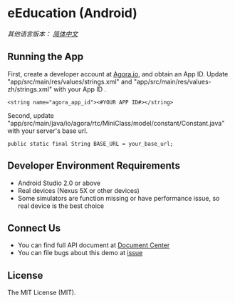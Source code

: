 # eEducation (Android)

*其他语言版本： [简体中文](README.zh.md)*

## Running the App
First, create a developer account at [Agora.io](https://dashboard.agora.io/signin/), and obtain an App ID.
Update "app/src/main/res/values/strings.xml" and "app/src/main/res/values-zh/strings.xml" with your App ID .

```
<string name="agora_app_id"><#YOUR APP ID#></string>

```

Second, update "app/src/main/java/io/agora/rtc/MiniClass/model/constant/Constant.java" with your server's base url.

```
public static final String BASE_URL = your_base_url;

```

## Developer Environment Requirements
- Android Studio 2.0 or above
- Real devices (Nexus 5X or other devices)
- Some simulators are function missing or have performance issue, so real device is the best choice

## Connect Us
- You can find full API document at [Document Center](https://docs.agora.io/en/)
- You can file bugs about this demo at [issue](https://github.com/AgoraIO/RTM/issues)

## License
The MIT License (MIT).
